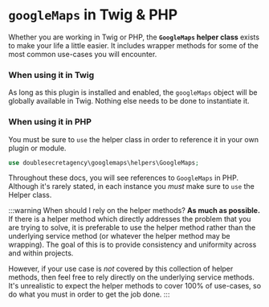 # `googleMaps` in Twig & PHP

Whether you are working in Twig or PHP, the **`GoogleMaps` helper class** exists to make your life a little easier. It includes wrapper methods for some of the most common use-cases you will encounter.

### When using it in Twig

As long as this plugin is installed and enabled, the `googleMaps` object will be globally available in Twig. Nothing else needs to be done to instantiate it.

### When using it in PHP

You must be sure to `use` the helper class in order to reference it in your own plugin or module.

```php
use doublesecretagency\googlemaps\helpers\GoogleMaps;
```

Throughout these docs, you will see references to `GoogleMaps` in PHP. Although it's rarely stated, in each instance you _must_ make sure to `use` the Helper class.

:::warning When should I rely on the helper methods?
**As much as possible.** If there is a helper method which directly addresses the problem that you are trying to solve, it is preferable to use the helper method rather than the underlying service method (or whatever the helper method may be wrapping). The goal of this is to provide consistency and uniformity across and within projects.

However, if your use case is _not_ covered by this collection of helper methods, then feel free to rely directly on the underlying service methods. It's unrealistic to expect the helper methods to cover 100% of use-cases, so do what you must in order to get the job done.
:::
